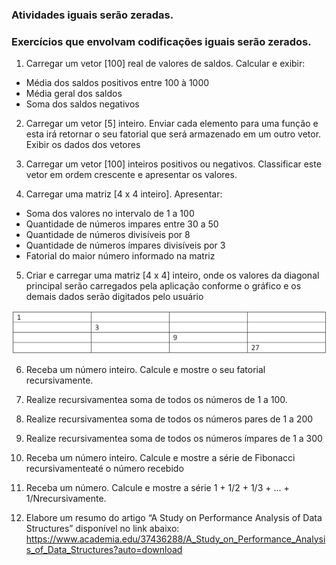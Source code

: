 ### Atividades iguais serão zeradas.
### Exercícios que envolvam codificações iguais serão zerados.

1. Carregar um vetor [100] real de valores de saldos. Calcular e exibir:
  - Média dos saldos positivos entre 100 à 1000
  - Média geral dos saldos
  - Soma dos saldos negativos


2. Carregar um vetor [5] inteiro. Enviar cada elemento para uma função e esta irá retornar o seu fatorial que será armazenado em um outro vetor. Exibir os dados dos vetores

3. Carregar um vetor [100] inteiros positivos ou negativos. Classificar este vetor em ordem crescente e apresentar os valores.

4. Carregar uma matriz [4 x 4 inteiro]. Apresentar:
  - Soma dos valores no intervalo de 1 a 100
  - Quantidade de números impares entre 30 a 50
  - Quantidade de números divisíveis por 8
  - Quantidade de números ímpares divisíveis por 3
  - Fatorial do maior número informado na matriz

5. Criar e carregar  uma matriz [4 x 4] inteiro, onde os valores da diagonal principal serão carregados pela aplicação conforme o gráfico e os demais dados serão digitados pelo usuário

![](../Assets/TabelaLista1.png)

6. Receba um número inteiro. Calcule e mostre o seu fatorial recursivamente.

7. Realize recursivamentea soma de todos os números de 1 a 100.

8. Realize recursivamentea soma de todos os números pares de 1 a 200

9. Realize recursivamentea soma de todos os números ímpares de 1 a 300

10. Receba um número inteiro. Calcule e mostre a série de Fibonacci recursivamenteaté o número recebido

11. Receba um número. Calcule e mostre a série 1 + 1/2 + 1/3 + ... + 1/Nrecursivamente.

12. Elabore um resumo do artigo “A Study on Performance Analysis of Data Structures” disponível no link abaixo:
https://www.academia.edu/37436288/A_Study_on_Performance_Analysis_of_Data_Structures?auto=download